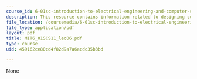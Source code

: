 ```yaml
---
course_id: 6-01sc-introduction-to-electrical-engineering-and-computer-science-i-spring-2011
description: This resource contains information related to designing control systems.
file_location: /coursemedia/6-01sc-introduction-to-electrical-engineering-and-computer-science-i-spring-2011/459162ce80cd4f82d9a7a6acdc35b3bd_MIT6_01SCS11_lec06.pdf
file_type: application/pdf
layout: pdf
title: MIT6_01SCS11_lec06.pdf
type: course
uid: 459162ce80cd4f82d9a7a6acdc35b3bd

---
```

None